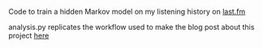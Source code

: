 Code to train a hidden Markov model on my listening history on [last.fm](http://www.last.fm)

analysis.py replicates the workflow used to make the blog post about this project [here](https://adeveau.github.io///2017/10/20/hmm_lastfm/)

